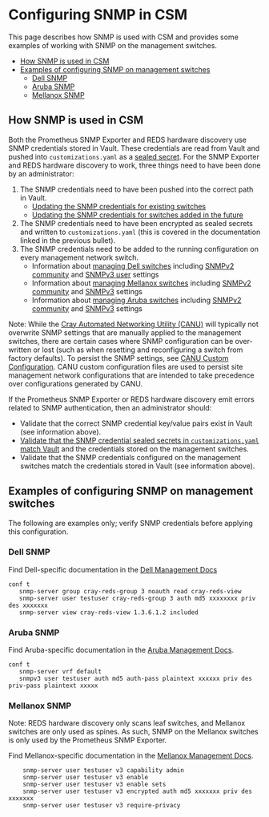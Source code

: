 <!-- markdownlint-disable MD013 -->
<!-- snmp-authentication-tag -->
<!-- When updating this information, search the docs for the snmp-authentication-tag to find related content -->
<!-- These comments can be removed once we adopt HTTP/lw-dita/Generated docs with re-usable snippets -->
# Configuring SNMP in CSM

This page describes how SNMP is used with CSM and provides some examples of working with SNMP on the management switches.

* [How SNMP is used in CSM](#how-snmp-is-used-in-csm)
* [Examples of configuring SNMP on management switches](#examples-of-configuring-snmp-on-management-switches)
  * [Dell SNMP](#dell-snmp)
  * [Aruba SNMP](#aruba-snmp)
  * [Mellanox SNMP](#mellanox-snmp)

## How SNMP is used in CSM
<!-- snmp-authentication-tag -->
<!-- When updating this information, search the docs for the snmp-authentication-tag to find related content -->
<!-- These comments can be removed once we adopt HTTP/lw-dita/Generated docs with re-usable snippets -->

Both the Prometheus SNMP Exporter and REDS hardware discovery use SNMP credentials stored in Vault.
These credentials are read from Vault and pushed into `customizations.yaml` as a
[sealed secret](../../security_and_authentication/Manage_Sealed_Secrets.md). For the SNMP Exporter and REDS hardware discovery to
work, three things need to have been done by an administrator:

  1. The SNMP credentials need to have been pushed into the correct path in Vault.
      * [Updating the SNMP credentials for existing switches](../../security_and_authentication/Change_Air-Cooled_Node_BMC_Credentials.md)
      * [Updating the SNMP credentials for switches added in the future](../../security_and_authentication/Update_Default_Air-Cooled_BMC_and_Leaf_BMC_Switch_SNMP_Credentials.md)
  1. The SNMP credentials need to have been encrypted as sealed secrets and written to `customizations.yaml` (this is covered in the documentation linked in the previous bullet).
  1. The SNMP credentials need to be added to the running configuration on every management network switch.
      * Information about [managing Dell switches](dell/README.md) including [SNMPv2 community](dell/snmp-community.md) and
        [SNMPv3 user](dell/snmpv3_users.md) settings
      * Information about [managing Mellanox switches](mellanox/README.md) including [SNMPv2 community](mellanox/snmp_community.md) and
        [SNMPv3](mellanox/snmpv3_users.md) settings
      * Information about [managing Aruba switches](aruba/README.md) including [SNMPv2 community](aruba/snmp-community.md) and
        [SNMPv3](aruba/snmpv3_users.md) settings

Note: While the [Cray Automated Networking Utility (CANU)](canu/README.md) will typically not overwrite SNMP settings that are manually
applied to the management switches, there are certain cases where SNMP configuration can be over-written or lost (such as when resetting
and reconfiguring a switch from factory defaults). To persist the SNMP settings, see [CANU Custom Configuration](canu/custom_config.md).
CANU custom configuration files are used to persist site management network configurations that are intended to take precedence over
configurations generated by CANU.

If the Prometheus SNMP Exporter or REDS hardware discovery emit errors related to SNMP authentication, then an administrator should:

* Validate that the correct SNMP credential key/value pairs exist in Vault (see information above).
* [Validate that the SNMP credential sealed secrets in `customizations.yaml` match Vault](../../security_and_authentication/Manage_Sealed_Secrets.md#fix-an-incorrect-value-in-a-sealed-secret)
  and the credentials stored on the management switches.
* Validate that the SNMP credentials configured on the management switches match the credentials stored in Vault (see information above).

## Examples of configuring SNMP on management switches

The following are examples only; verify SNMP credentials before applying this configuration.

### Dell SNMP

Find Dell-specific documentation in the [Dell Management Docs](dell/README.md)

```console
conf t
   snmp-server group cray-reds-group 3 noauth read cray-reds-view
   snmp-server user testuser cray-reds-group 3 auth md5 xxxxxxxx priv des xxxxxxx
   snmp-server view cray-reds-view 1.3.6.1.2 included
```

### Aruba SNMP

Find Aruba-specific documentation in the [Aruba Management Docs](aruba/README.md).

```console
conf t
   snmp-server vrf default
   snmpv3 user testuser auth md5 auth-pass plaintext xxxxxx priv des priv-pass plaintext xxxxx
```

### Mellanox SNMP

Note: REDS hardware discovery only scans leaf switches, and Mellanox switches are only used as spines. As such, SNMP on the
Mellanox switches is only used by the Prometheus SNMP Exporter.

Find Mellanox-specific documentation in the [Mellanox Management Docs](mellanox/README.md).

```console
    snmp-server user testuser v3 capability admin
    snmp-server user testuser v3 enable
    snmp-server user testuser v3 enable sets
    snmp-server user testuser v3 encrypted auth md5 xxxxxxx priv des xxxxxxx
    snmp-server user testuser v3 require-privacy
```

